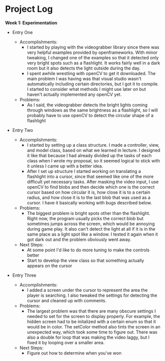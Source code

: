 # Project Log
**Week 1: Experimentation** 
* Entry One
	* Accomplishments: 
		* I started by playing with the videograbber library since there was very helpful examples provided by openframeworks.
		With minor tweaking, I changed one of the examples so that it detected only very bright spots such as a flashlight. 
		It works fairly well in a dark room but it also detects the light outside during the day.
		* I spent awhile wrestling with openCV to get it downloaded. The main problem I was having was that visual studio wasn't
		automatically including certain directories, but I got it to compile. I started to consider what methods I might use later
		on but haven't actually implemented any openCV yet.
	* Problems:
		* As I said, the videograbber detects the bright lights coming through windows as the same brightness as a flashlight,
		so I will probably have to use openCV to detect the circular shape of a flashlight

* Entry Two
	* Accomplishments: 
		* I started by setting up a class structure. I made a controller, view, and model class, based on what we learned in lecture. I
		designed it like that because I had already divided up the tasks of each class when I wrote my proposal, so it seemed logical to 
		stick with it unless I came up with a better idea.
		* After I set up structure I started working on translating a flashlight into a cursor, since that seemed like one of the more 
		difficult yet necessary tasks. After masking the video input, I use openCV to find blobs and then decide which one is the 
		correct cursor based on how circular it is, how close it is to a certain radius, and how close it is to the last blob that was
		used as a cursor. I have it basically working with bugs described below.
	* Problems:
		* The biggest problem is bright spots other than the flashlight. Right now, the program usually picks the correct blob but 
		sometimes jumps across the screen, which would be annoying during game play. It also can't detect the light at all if it is in 
		the same place as a light spot like a window. I tested it again when it got dark out and the problem obviously went away.
	* Next Steps:
		* At some point I'd like to do more tuning to make the controls better
		* Start to develop the view class so that something actually appears on the cursor

* Entry Three
	* Accomplishments:
		* I added a screen under the cursor to represent the area the player is searching. I also tweaked the settings for detecting the
		cursor and cleaned up with comments.
	* Problems:
		* The largest problem was that there are many obscure settings I needed to set for the screen to display properly. For example, the
		hidden screen had to be initalized with a certain enum so that it would be in color. The setColor method also tints the screen
		in an unexpected way, which took some time to figure out. There was also a double for loop that was making the video laggy, but I 
		fixed it by looping over a smaller area.
	* Next Steps:
		* Figure out how to determine when you've won
